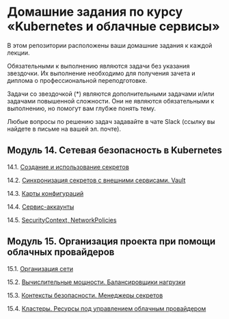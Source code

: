 # Домашние задания по курсу «Kubernetes и облачные сервисы»

В этом репозитории расположены ваши домашние задания к каждой лекции. 

Обязательными к выполнению являются задачи без указания звездочки. Их выполнение необходимо для получения зачета и диплома о профессиональной переподготовке.

Задачи со звездочкой (*) являются дополнительными задачами и/или задачами повышенной сложности. Они не являются обязательными к выполнению, но помогут вам глубже понять тему.

Любые вопросы по решению задач задавайте в чате Slack (ссылку вы найдете в письме на вашей эл. почте).

## Модуль 14. Сетевая безопасность в Kubernetes

14.1. [Создание и использование секретов](14.1.md)

14.2. [Синхронизация секретов с внешними сервисами. Vault](14.2.md)

14.3. [Карты конфигураций](14.3.md)

14.4. [Сервис-аккаунты](14.4.md)

14.5. [SecurityContext, NetworkPolicies](14.5.md)


## Модуль 15. Организация проекта при помощи облачных провайдеров

15.1. [Организация сети](https://github.com/netology-code/clokub-homeworks/blob/main/15.1/README.md)

15.2. [Вычислительные мощности. Балансировщики нагрузки](https://github.com/netology-code/clokub-homeworks/blob/main/15-2.md)

15.3. [Контексты безопасности. Менеджеры секретов](https://github.com/netology-code/clokub-homeworks/blob/main/15.3.md)

15.4. [Кластеры. Ресурсы под управлением облачным провайдером](https://github.com/netology-code/clokub-homeworks/blob/main/15.4.md)
